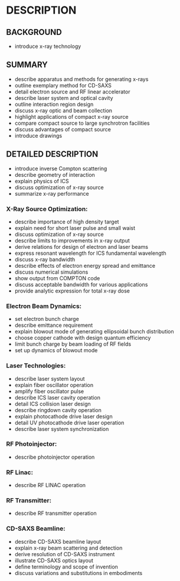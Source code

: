 # DESCRIPTION

## BACKGROUND

- introduce x-ray technology

## SUMMARY

- describe apparatus and methods for generating x-rays
- outline exemplary method for CD-SAXS
- detail electron source and RF linear accelerator
- describe laser system and optical cavity
- outline interaction region design
- discuss x-ray optic and beam collection
- highlight applications of compact x-ray source
- compare compact source to large synchrotron facilities
- discuss advantages of compact source
- introduce drawings

## DETAILED DESCRIPTION

- introduce inverse Compton scattering
- describe geometry of interaction
- explain physics of ICS
- discuss optimization of x-ray source
- summarize x-ray performance

### X-Ray Source Optimization:

- describe importance of high density target
- explain need for short laser pulse and small waist
- discuss optimization of x-ray source
- describe limits to improvements in x-ray output
- derive relations for design of electron and laser beams
- express resonant wavelength for ICS fundamental wavelength
- discuss x-ray bandwidth
- describe effects of electron energy spread and emittance
- discuss numerical simulations
- show output from COMPTON code
- discuss acceptable bandwidth for various applications
- provide analytic expression for total x-ray dose

### Electron Beam Dynamics:

- set electron bunch charge
- describe emittance requirement
- explain blowout mode of generating ellipsoidal bunch distribution
- choose copper cathode with design quantum efficiency
- limit bunch charge by beam loading of RF fields
- set up dynamics of blowout mode

### Laser Technologies:

- describe laser system layout
- explain fiber oscillator operation
- amplify fiber oscillator pulse
- describe ICS laser cavity operation
- detail ICS collision laser design
- describe ringdown cavity operation
- explain photocathode drive laser design
- detail UV photocathode drive laser operation
- describe laser system synchronization

### RF Photoinjector:

- describe photoinjector operation

### RF Linac:

- describe RF LINAC operation

### RF Transmitter:

- describe RF transmitter operation

### CD-SAXS Beamline:

- describe CD-SAXS beamline layout
- explain x-ray beam scattering and detection
- derive resolution of CD-SAXS instrument
- illustrate CD-SAXS optics layout
- define terminology and scope of invention
- discuss variations and substitutions in embodiments

